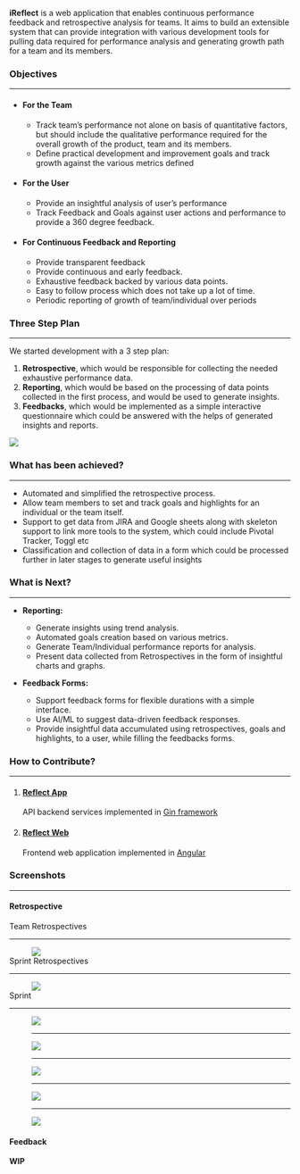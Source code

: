 **iReflect** is a web application that enables continuous performance feedback and retrospective analysis for teams. It aims to build an extensible system that can provide integration with various development tools for pulling data required for performance analysis and generating growth path for a team and its members.

### [](#objectives)Objectives
***

- #### For the Team
   - Track team’s performance not alone on basis of quantitative factors, but should include the qualitative performance required for the overall growth of the product, team and its members.
   - Define practical development and improvement goals and track growth against the various metrics defined
- #### For the User
   - Provide an insightful analysis of user’s performance
   - Track Feedback and Goals against user actions and performance to provide a 360 degree feedback.
- #### For Continuous Feedback and Reporting
   - Provide transparent feedback
   - Provide continuous and early feedback.
   - Exhaustive feedback backed by various data points.
   - Easy to follow process which does not take up a lot of time.
   - Periodic reporting of growth of team/individual over periods


### [](#steps)Three Step Plan
***

We started development with a 3 step plan:
1. **Retrospective**, which would be responsible for collecting the needed exhaustive performance data.
2. **Reporting**, which would be based on the processing of data points collected in the first process, and would be used to generate insights.
3. **Feedbacks**, which would be implemented as a simple interactive questionnaire which could be answered with the helps of generated insights and reports.

<img src="assets/three_steps.png"/>


### [](#achieved)What has been achieved?
***

- Automated and simplified the retrospective process.
- Allow team members to set and track goals and highlights for an individual or the team itself.
- Support to get data from JIRA and Google sheets along with skeleton support to link more tools to the system, which could include Pivotal Tracker, Toggl etc
- Classification and collection of data in a form which could be processed further in later stages to generate useful insights


### [](#next)What is Next?
***

- **Reporting:**
   - Generate insights using trend analysis.
   - Automated goals creation based on various metrics.
   - Generate Team/Individual performance reports for analysis.
   - Present data collected from Retrospectives in the form of insightful charts and graphs.

- **Feedback Forms:**
   - Support feedback forms for flexible durations with a simple interface.
   - Use AI/ML to suggest data-driven feedback responses.
   - Provide insightful data accumulated using retrospectives, goals and highlights, to a user, while filling the feedbacks forms.


### [](#contribute)How to Contribute?
***

1. #### [Reflect App](https://github.com/iReflect/reflect-app)
   API backend services implemented in [Gin framework](https://github.com/gin-gonic/gin)    

2. #### [Reflect Web](https://github.com/iReflect/reflect-web)
   Frontend web application implemented in [Angular](https://angular.io/)

    
### [](#screenshots)Screenshots
****

#### Retrospective
<dl>                            
<dt>Team Retrospectives<hr/></dt>
<dd></dd>
<dd><img src="assets/team_retrospectives.png"/></dd>
<dt>Sprint Retrospectives<hr/></dt>
<dd><img src="assets/sprint_retrospectives.png"/></dd>
<dt>Sprint<hr/></dt>
<dd></dd>
<dd><img src="assets/sprint_highlights.png"/></dd>
<dd><hr/></dd>
<dd><img src="assets/sprint_issues.png"/></dd>
<dd><hr/></dd>
<dd><img src="assets/sprint_members.png"/></dd>
<dd><hr/></dd>
<dd><img src="assets/sprint_notes.png"/></dd>
<dd><hr/></dd>
<dd><img src="assets/retrospect.png"/></dd>
</dl>

#### Feedback
   **WIP**
